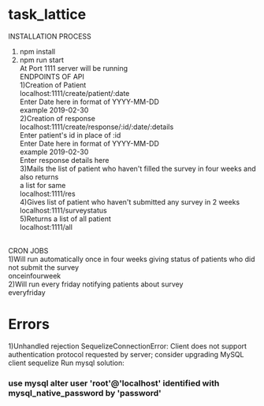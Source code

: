 # task_lattice
INSTALLATION PROCESS
1) npm install
2) npm run start<br>
At Port 1111 server will be running<br>
ENDPOINTS OF API<br>
1)Creation of Patient<br>
localhost:1111/create/patient/:date<br>
Enter Date here in format of YYYY-MM-DD<br>
example 2019-02-30<br>
2)Creation of response<br>
localhost:1111/create/response/:id/:date/:details<br>
Enter patient's id in place of :id <br>
Enter Date here in format of YYYY-MM-DD<br>
example 2019-02-30<br>
Enter response details here<br>
3)Mails the list of patient who haven't filled the survey in four weeks and also returns<br>
a list for same<br>
localhost:1111/res<br>
4)Gives list of patient who haven't submitted any survey in 2 weeks<br>
localhost:1111/surveystatus<br>
5)Returns a list of all patient<br>
localhost:1111/all<br>
<br>
CRON JOBS<br>
1)Will run automatically once in four weeks giving status of patients who did not submit the survey<br>
onceinfourweek<br>
2)Will run every friday notifying patients about survey<br>
everyfriday<br>

<h1>Errors</h1>
1)Unhandled rejection SequelizeConnectionError: Client does not support authentication protocol requested by server; consider upgrading MySQL client sequelize
Run mysql
solution:<h3>use mysql
alter user 'root'@'localhost' identified with mysql_native_password by 'password' </h3>
